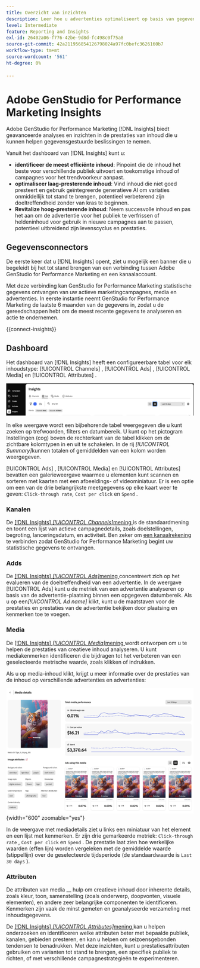 ```yaml
---
title: Overzicht van inzichten
description: Leer hoe u advertenties optimaliseert op basis van gegevens over de prestaties van realtime-inhoud.
level: Intermediate
feature: Reporting and Insights
exl-id: 26402a06-f776-42be-9d8d-fc498c0f75a8
source-git-commit: 42a211956854126798024a97fc0befc3626160b7
workflow-type: tm+mt
source-wordcount: '561'
ht-degree: 0%

---
```


# Adobe GenStudio for Performance Marketing Insights

Adobe GenStudio for Performance Marketing [!DNL Insights] biedt geavanceerde analyses en inzichten in de prestaties van inhoud die u kunnen helpen gegevensgestuurde beslissingen te nemen.

Vanuit het dashboard van [!DNL Insights] kunt u:

- **identificeer de meest efficiënte inhoud**: Pinpoint die de inhoud het beste voor verschillende publiek uitvoert en toekomstige inhoud of campagnes voor het trendvoorkeur aanpast.
- **optimaliseer laag-presterende inhoud**: Vind inhoud die niet goed presteert en gebruik geïntegreerde generatieve AI om variaties onmiddellijk tot stand te brengen, potentieel verbeterend zijn doeltreffendheid zonder van kras te beginnen.
- **Revitalize hoog-presterende inhoud**: Neem succesvolle inhoud en pas het aan om de advertentie voor het publiek te verfrissen of heldeninhoud voor gebruik in nieuwe campagnes aan te passen, potentieel uitbreidend zijn levenscyclus en prestaties.

## Gegevensconnectors

De eerste keer dat u [!DNL Insights] opent, ziet u mogelijk een banner die u begeleidt bij het tot stand brengen van een verbinding tussen Adobe GenStudio for Performance Marketing en een kanaalaccount.

Met deze verbinding kan GenStudio for Performance Marketing statistische gegevens ontvangen van uw actieve marketingcampagnes, media en advertenties. In eerste instantie neemt GenStudio for Performance Marketing de laatste 6 maanden van de gegevens in, zodat u de gereedschappen hebt om de meest recente gegevens te analyseren en actie te ondernemen.

{{connect-insights}}

## Dashboard

Het dashboard van [!DNL Insights] heeft een configureerbare tabel voor elk inhoudstype: [!UICONTROL Channels] , [!UICONTROL Ads] , [!UICONTROL Media] en [!UICONTROL Attributes] .

![[!DNL Insights] dashboard ](/help/assets/insights-dashboard.png)

In elke weergave wordt een bijbehorende tabel weergegeven die u kunt zoeken op trefwoorden, filters en datumbereik. U kunt op het pictogram Instellingen (cog) boven de rechterkant van de tabel klikken om de zichtbare kolomtypen in en uit te schakelen. In de rij _[!UICONTROL Summary]_&#x200B;kunnen totalen of gemiddelden van een kolom worden weergegeven.

[!UICONTROL Ads] , [!UICONTROL Media] en [!UICONTROL Attributes] bevatten een galerieweergave waarmee u elementen kunt scannen en sorteren met kaarten met een afbeeldings- of videominiatuur. Er is een optie om een van de drie belangrijkste meetgegevens op elke kaart weer te geven: `Click-through rate`, `Cost per click` en `Spend` .

### Kanalen

De [[!DNL Insights] _[!UICONTROL Channels]_&#x200B;mening ](channels.md) is de standaardmening en toont een lijst van actieve campagnedetails, zoals doelstellingen, begroting, lanceringsdatum, en activiteit. Ben zeker om [ een kanaalrekening ](/help/user-guide/connectors/connect-channel.md) te verbinden zodat GenStudio for Performance Marketing begint uw statistische gegevens te ontvangen.

### Adds

De [[!DNL Insights] _[!UICONTROL Ads]_&#x200B;mening ](ads.md) concentreert zich op het evalueren van de doeltreffendheid van een advertentie. In de weergave [!UICONTROL Ads] kunt u de metriek van een advertentie analyseren op basis van de advertentie-plaatsing binnen een opgegeven datumbereik. Als u op een&#x200B;_[!UICONTROL Ad name]_ klikt, kunt u de maatstaven voor de prestaties en prestaties van de advertentie bekijken door plaatsing en kenmerken toe te voegen.

### Media

De [[!DNL Insights] _[!UICONTROL Media]_&#x200B;mening ](media.md) wordt ontworpen om u te helpen de prestaties van creatieve inhoud analyseren. U kunt mediakenmerken identificeren die bijdragen tot het verbeteren van een geselecteerde metrische waarde, zoals klikken of indrukken.

Als u op media-inhoud klikt, krijgt u meer informatie over de prestaties van de inhoud op verschillende advertenties en advertenties:

![ Details van Media ](/help/assets/insights-media-details.png){width="600" zoomable="yes"}

In de weergave met mediadetails ziet u links een miniatuur van het element en een lijst met kenmerken. Er zijn drie gemarkeerde metriek: `Click-through rate` , `Cost per click` en `Spend` . De prestatie laat zien hoe werkelijke waarden (effen lijn) worden vergeleken met de gemiddelde waarde (stippellijn) over de geselecteerde tijdsperiode (de standaardwaarde is `Last 30 days` ).

### Attributen

De attributen van media __ hulp om creatieve inhoud door inherente details, zoals kleur, toon, samenstelling (zoals onderwerp, doopvonten, visuele elementen), en andere zeer belangrijke componenten te identificeren. Kenmerken zijn vaak de minst gemeten en geanalyseerde verzameling met inhoudsgegevens.

De [[!DNL Insights] _[!UICONTROL Attributes]_&#x200B;mening ](attributes.md) kan u helpen onderzoeken en identificeren welke attributen beter met bepaalde publiek, kanalen, gebieden presteren, en kan u helpen om seizoensgebonden tendensen te benadrukken. Met deze inzichten, kunt u prestatiesattributen gebruiken om varianten tot stand te brengen, een specifiek publiek te richten, of met verschillende campagnestrategieën te experimenteren.
